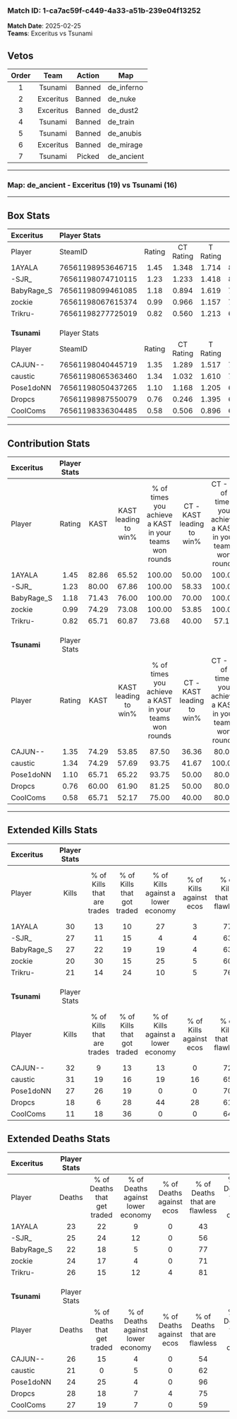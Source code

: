 ### Match ID: 1-ca7ac59f-c449-4a33-a51b-239e04f13252  
**Match Date**: 2025-02-25  
**Teams**: Exceritus vs Tsunami  

## Vetos  

| Order | Team | Action | Map |
| :---: | :--: | :----: | --- |
| 1 | Tsunami | Banned | de_inferno |
| 2 | Exceritus | Banned | de_nuke |
| 3 | Exceritus | Banned | de_dust2 |
| 4 | Tsunami | Banned | de_train |
| 5 | Tsunami | Banned | de_anubis |
| 6 | Exceritus | Banned | de_mirage |
| 7 | Tsunami | Picked | de_ancient |

---  

### **Map**: de_ancient - Exceritus (19) vs Tsunami (16)  
---  

## Box Stats  

| **Exceritus** | Player Stats      |        |           |          |       |       |       |         |        |      |     |
| :- | :- | :-: | :-: | :-: | :-: | :-: | :-: | :-: | :-: | :-: | :-: |
| Player        | SteamID           | Rating | CT Rating | T Rating | KAST  |  ADR  | Kills | Assists | Deaths | K/D  | HS% |
| 1AYALA        | 76561198953646715 |  1.45  |   1.348   |  1.714   | 82.86 | 109.3 |  30   |   15    |   23   | 1.30 | 33  |
| -SJR_         | 76561198074710115 |  1.23  |   1.233   |  1.418   | 80.00 | 83.4  |  27   |   11    |   25   | 1.08 | 40  |
| BabyRage_S    | 76561198099461085 |  1.18  |   0.894   |  1.619   | 71.43 | 78.0  |  27   |    7    |   22   | 1.23 | 55  |
| zockie        | 76561198067615374 |  0.99  |   0.966   |  1.157   | 74.29 | 71.2  |  20   |   12    |   24   | 0.83 | 45  |
| Trikru-       | 76561198277725019 |  0.82  |   0.560   |  1.213   | 65.71 | 44.8  |  21   |    3    |   26   | 0.81 | 28  |
|               |                   |        |           |          |       |       |       |         |        |      |     |
|               |                   |        |           |          |       |       |       |         |        |      |     |
|               |                   |        |           |          |       |       |       |         |        |      |     |
| **Tsunami**   | Player Stats      |        |           |          |       |       |       |         |        |      |     |
| Player        | SteamID           | Rating | CT Rating | T Rating | KAST  |  ADR  | Kills | Assists | Deaths | K/D  | HS% |
| CAJUN--       | 76561198040445719 |  1.35  |   1.289   |  1.517   | 74.29 | 99.5  |  32   |   10    |   26   | 1.23 | 40  |
| caustic       | 76561198065363460 |  1.34  |   1.032   |  1.610   | 74.29 | 85.8  |  31   |    7    |   21   | 1.48 | 51  |
| Pose1doNN     | 76561198050437265 |  1.10  |   1.168   |  1.205   | 65.71 | 71.2  |  27   |    9    |   24   | 1.13 | 14  |
| Dropcs        | 76561198987550079 |  0.76  |   0.246   |  1.395   | 60.00 | 65.6  |  18   |   11    |   28   | 0.64 | 33  |
| CooIComs      | 76561198336304485 |  0.58  |   0.506   |  0.896   | 65.71 | 47.0  |  11   |    9    |   27   | 0.41 | 54  |
---  

## Contribution Stats  

| **Exceritus** | Player Stats |       |                      |                                                        |                           |                                                             |                          |                                                            |
| :- | :-: | :-: | :-: | :-: | :-: | :-: | :-: | :-: |
| Player        |    Rating    | KAST  | KAST leading to win% | % of times you achieve a KAST in your teams won rounds | CT - KAST leading to win% | CT - % of times you achieve a KAST in your teams won rounds | T - KAST leading to win% | T - % of times you achieve a KAST in your teams won rounds |
| 1AYALA        |     1.45     | 82.86 |        65.52         |                         100.00                         |           50.00           |                           100.00                            |          80.00           |                           100.00                           |
| -SJR_         |     1.23     | 80.00 |        67.86         |                         100.00                         |           58.33           |                           100.00                            |          75.00           |                           100.00                           |
| BabyRage_S    |     1.18     | 71.43 |        76.00         |                         100.00                         |           70.00           |                           100.00                            |          80.00           |                           100.00                           |
| zockie        |     0.99     | 74.29 |        73.08         |                         100.00                         |           53.85           |                           100.00                            |          92.31           |                           100.00                           |
| Trikru-       |     0.82     | 65.71 |        60.87         |                         73.68                          |           40.00           |                            57.14                            |          76.92           |                           83.33                            |
|               |              |       |                      |                                                        |                           |                                                             |                          |                                                            |
|               |              |       |                      |                                                        |                           |                                                             |                          |                                                            |
|               |              |       |                      |                                                        |                           |                                                             |                          |                                                            |
| **Tsunami**   | Player Stats |       |                      |                                                        |                           |                                                             |                          |                                                            |
| Player        |    Rating    | KAST  | KAST leading to win% | % of times you achieve a KAST in your teams won rounds | CT - KAST leading to win% | CT - % of times you achieve a KAST in your teams won rounds | T - KAST leading to win% | T - % of times you achieve a KAST in your teams won rounds |
| CAJUN--       |     1.35     | 74.29 |        53.85         |                         87.50                          |           36.36           |                            80.00                            |          66.67           |                           90.91                            |
| caustic       |     1.34     | 74.29 |        57.69         |                         93.75                          |           41.67           |                           100.00                            |          71.43           |                           90.91                            |
| Pose1doNN     |     1.10     | 65.71 |        65.22         |                         93.75                          |           50.00           |                            80.00                            |          73.33           |                           100.00                           |
| Dropcs        |     0.76     | 60.00 |        61.90         |                         81.25                          |           50.00           |                            80.00                            |          69.23           |                           81.82                            |
| CooIComs      |     0.58     | 65.71 |        52.17         |                         75.00                          |           40.00           |                            80.00                            |          61.54           |                           72.73                            |
---  

## Extended Kills Stats  

| **Exceritus** | Player Stats |                            |                            |                                    |                         |                              |                                 |                                       |                    |           |
| :- | :-: | :-: | :-: | :-: | :-: | :-: | :-: | :-: | :-: | :-: |
| Player        |    Kills     | % of Kills that are trades | % of Kills that got traded | % of Kills against a lower economy | % of Kills against ecos | % of Kills that are flawless | % of Kills that are close duels | % of Kills that are assisted by flash | Pistol Round Kills | AWP Kills |
| 1AYALA        |      30      |             13             |             10             |                 27                 |            3            |              77              |                3                |                   7                   |         1          |     0     |
| -SJR_         |      27      |             11             |             15             |                 4                  |            4            |              63              |               11                |                   4                   |         2          |     0     |
| BabyRage_S    |      27      |             22             |             19             |                 19                 |            4            |              63              |                4                |                   4                   |         1          |     0     |
| zockie        |      20      |             30             |             15             |                 25                 |            5            |              60              |                5                |                   0                   |         1          |     0     |
| Trikru-       |      21      |             14             |             24             |                 10                 |            5            |              76              |                0                |                   0                   |         0          |    17     |
|               |              |                            |                            |                                    |                         |                              |                                 |                                       |                    |           |
|               |              |                            |                            |                                    |                         |                              |                                 |                                       |                    |           |
|               |              |                            |                            |                                    |                         |                              |                                 |                                       |                    |           |
| **Tsunami**   | Player Stats |                            |                            |                                    |                         |                              |                                 |                                       |                    |           |
| Player        |    Kills     | % of Kills that are trades | % of Kills that got traded | % of Kills against a lower economy | % of Kills against ecos | % of Kills that are flawless | % of Kills that are close duels | % of Kills that are assisted by flash | Pistol Round Kills | AWP Kills |
| CAJUN--       |      32      |             9              |             13             |                 13                 |            0            |              72              |                9                |                   3                   |         3          |     0     |
| caustic       |      31      |             19             |             16             |                 19                 |           16            |              65              |                3                |                   6                   |         3          |     1     |
| Pose1doNN     |      27      |             26             |             19             |                 0                  |            0            |              70              |                4                |                   0                   |         0          |    11     |
| Dropcs        |      18      |             6              |             28             |                 44                 |           28            |              61              |                0                |                  11                   |         1          |     0     |
| CooIComs      |      11      |             18             |             36             |                 0                  |            0            |              64              |                0                |                   9                   |         1          |     0     |
## Extended Deaths Stats  

| **Exceritus** | Player Stats |                             |                                   |                          |                               |                            |                           |               |
| :- | :-: | :-: | :-: | :-: | :-: | :-: | :-: | :-: |
| Player        |    Deaths    | % of Deaths that get traded | % of Deaths against lower economy | % of Deaths against ecos | % of Deaths that are flawless | % of Deaths that are close | % of Deaths while blinded | Deaths to AWP |
| 1AYALA        |      23      |             22              |                 9                 |            0             |              43               |             0              |             9             |       4       |
| -SJR_         |      25      |             24              |                12                 |            0             |              56               |             8              |             0             |       3       |
| BabyRage_S    |      22      |             18              |                 5                 |            0             |              77               |             9              |             0             |       1       |
| zockie        |      24      |             17              |                 4                 |            0             |              71               |             4              |            13             |       2       |
| Trikru-       |      26      |             15              |                12                 |            4             |              81               |             0              |             4             |       2       |
|               |              |                             |                                   |                          |                               |                            |                           |               |
|               |              |                             |                                   |                          |                               |                            |                           |               |
|               |              |                             |                                   |                          |                               |                            |                           |               |
| **Tsunami**   | Player Stats |                             |                                   |                          |                               |                            |                           |               |
| Player        |    Deaths    | % of Deaths that get traded | % of Deaths against lower economy | % of Deaths against ecos | % of Deaths that are flawless | % of Deaths that are close | % of Deaths while blinded | Deaths to AWP |
| CAJUN--       |      26      |             15              |                 4                 |            0             |              54               |             4              |             8             |       3       |
| caustic       |      21      |              0              |                 5                 |            0             |              62               |             5              |             5             |       1       |
| Pose1doNN     |      24      |             25              |                 4                 |            0             |              96               |             4              |             0             |       3       |
| Dropcs        |      28      |             18              |                 7                 |            4             |              75               |             4              |             4             |       4       |
| CooIComs      |      27      |             19              |                 7                 |            0             |              59               |             7              |             0             |       6       |
